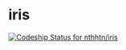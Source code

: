# iris
[ ![Codeship Status for nthhtn/iris](https://app.codeship.com/projects/cd778760-3234-0135-6629-4a746970ac98/status?branch=master)](https://app.codeship.com/projects/225994)
